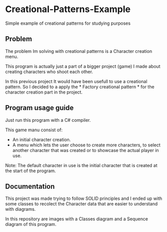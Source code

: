 # Creational-Patterns-Example
Simple example of creational patterns for studying purposes

## Problem

The problem Im solving with creational patterns is a Character creation menu.

This program is actually just a part of a bigger project (game) I made about creating characters who shoot each other.

In this previous project It would have been usefull to use a creational pattern. So I decided to a apply
the * Factory creational pattern * for the character creation part in the project.

## Program usage guide

Just run this program with a C# compiler.

This game manu consist of:

-  An initial character creation.
-  A menu which lets the user choose to create more characters, to select another character that was created or to showcase the actual player in use.

Note: The default character in use is the initial character that is created at the start of the program.

## Documentation

This project was made trying to follow SOLID principles and I ended up with some classes to recolect the Character data that are easier
to understand with diagrams.

In this repository are images with a Classes diagram and a Sequence diagram of this program.